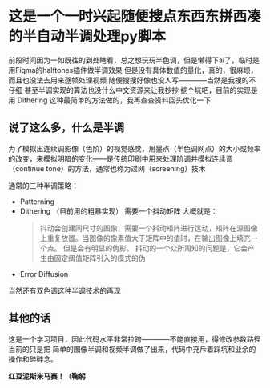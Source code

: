 # 这是一个一时兴起随便搜点东西东拼西凑的半自动半调处理py脚本

前段时间因为一如既往的到处瞎看，总之想玩玩半色调，但是懒得下ai了，临时是用Figma的halftones插件做半调效果
但是没有具体数值的量化，真的，很麻烦，而且也没法去用来逐帧处理视频
随便搜搜好像也没人写————当然是我搜的不仔细
甚至半调实现的算法也没什么中文资源来让我抄抄
挖个坑吧，目前的实现是用 Dithering 这种最简单的方法做的，我再查查资料回头优化一下


## 说了这么多，什么是半调

为了模拟出连续调影像（色阶）的视觉感觉，用墨点（半色调网点）的大小或频率的改变，来模拟明暗的变化——是传统印刷中用来处理阶调并模拟连续调（continue tone）的方法，通常也称为过网（screening）技术

通常的三种半调策略：
- Patterning
- Dithering （目前用的粗暴实现）
    需要一个抖动矩阵
    大概就是：
    > 抖动会创建同尺寸的图像，需要一个抖动矩阵进行运动，矩阵在源图像上重复放置。当图像的像素值大于矩阵中的值时，在输出图像上填充一个点。
    但是会有明显的伪影。
抖动的一个众所周知的问题是，它会产生由固定阈值矩阵引入的模式的伪
- Error Diffusion

当然还有双色调这种半调技术的再现

## 其他的话

这是一个学习项目，因此代码水平非常拉跨————不能直接用，得修改参数路径
当前的只是把 简单的图像半调和视频半调做了出来，代码中充斥着踩坑和业余的操作和碎碎念。

**红豆泥斯米马赛！（鞠躬**